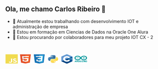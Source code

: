 ## Ola, me chamo Carlos Ribeiro 👋
- 🔭 Atualmente estou trabalhando com desenvolvimento IOT e administração de empresa
- 🌱 Estou em formação em Ciencias de Dados na Oracle One Alura
- 👯 Estou procurando por colaboradores para meu projeto IOT CX - 2
##
<div style="display: inline_block"><br>
  <img align="center" alt="Carlos-Js" height="30" width="40" src="https://raw.githubusercontent.com/devicons/devicon/master/icons/javascript/javascript-plain.svg">
 
  <img align="center" alt="Carlos-HTML" height="30" width="40" src="https://raw.githubusercontent.com/devicons/devicon/master/icons/html5/html5-original.svg">
  <img align="center" alt="Carlos-CSS" height="30" width="40" src="https://raw.githubusercontent.com/devicons/devicon/master/icons/css3/css3-original.svg">
   <img align="center" alt="Carlos-Python" height="30" width="40" src="https://raw.githubusercontent.com/devicons/devicon/master/icons/python/python-original.svg">
    <img align="center" alt="Carlos-Python" height="30" width="40" src="https://raw.githubusercontent.com/devicons/devicon/master/icons/cplusplus/cplusplus-original.svg">
  <img align="center" alt="Carlos-Python" height="30" width="40" src="https://raw.githubusercontent.com/devicons/devicon/master/icons/arduino/arduino-original-wordmark.svg">
  

          
 
</div>


